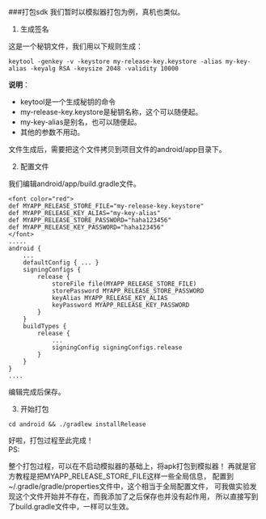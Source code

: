 ###打包sdk
我们暂时以模拟器打包为例，真机也类似。

1.  生成签名

这是一个秘钥文件，我们用以下规则生成：

```
keytool -genkey -v -keystore my-release-key.keystore -alias my-key-alias -keyalg RSA -keysize 2048 -validity 10000
```
**说明**：<br />
*   keytool是一个生成秘钥的命令
*   my-release-key.keystore是秘钥名称，这个可以随便起。
*   my-key-alias是别名，也可以随便起。
*   其他的参数不用动。

文件生成后，需要把这个文件拷贝到项目文件的android/app目录下。<br />

2.  配置文件

我们编辑android/app/build.gradle文件。

```
<font color="red">
def MYAPP_RELEASE_STORE_FILE="my-release-key.keystore"
def MYAPP_RELEASE_KEY_ALIAS="my-key-alias"
def MYAPP_RELEASE_STORE_PASSWORD="haha123456"
def MYAPP_RELEASE_KEY_PASSWORD="haha123456"
</font>
.....
android {
    ...
    defaultConfig { ... }
    signingConfigs {
        release {
            storeFile file(MYAPP_RELEASE_STORE_FILE)
            storePassword MYAPP_RELEASE_STORE_PASSWORD
            keyAlias MYAPP_RELEASE_KEY_ALIAS
            keyPassword MYAPP_RELEASE_KEY_PASSWORD
        }
    }
    buildTypes {
        release {
            ...
            signingConfig signingConfigs.release
        }
    }
}
....
```
编辑完成后保存。

3.  开始打包


```
cd android && ./gradlew installRelease
```
好啦，打包过程至此完成！<br />
PS:<br />

整个打包过程，可以在不启动模拟器的基础上，将apk打包到模拟器！
再就是官方教程是把MYAPP_RELEASE_STORE_FILE这样一些全局信息，
配置到~/.gradle/gradle/properties文件中，这个相当于全局配置文件，
可我做实验发现这个文件开始并不存在，而我添加了之后保存也并没有起作用，
所以直接写到了build.gradle文件中，一样可以生效。
